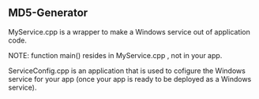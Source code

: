 ## MD5-Generator
MyService.cpp is a wrapper to make a Windows service out of application code.

NOTE: function main() resides in MyService.cpp , not in your app.

ServiceConfig.cpp is an application that is used to cofigure the  Windows service for your app (once your app is ready to be deployed as a Windows service).
